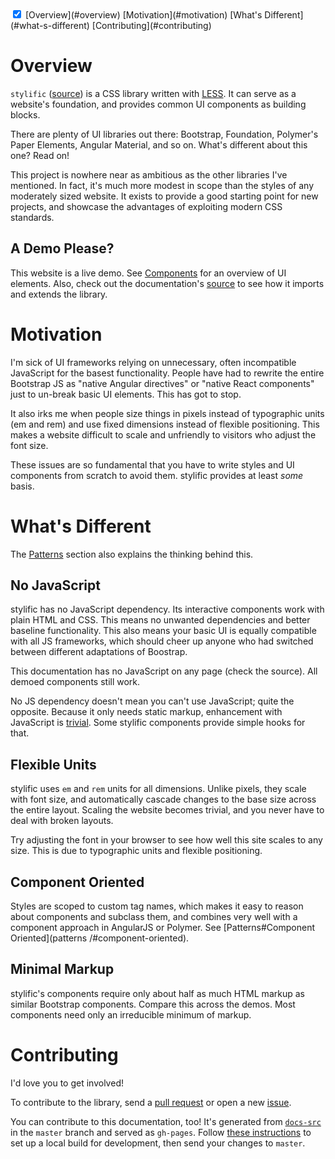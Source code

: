 <!-- TOC -->
<div style="margin: 0"><doc-toc class="orange">
  <input checked id="toc-toggle" type="checkbox">
  <label for="toc-toggle"></label>
  [Overview](#overview)
  [Motivation](#motivation)
  [What's Different](#what-s-different)
  [Contributing](#contributing)
</doc-toc></div>

# Overview

`stylific` ([source](https://github.com/Mitranim/stylific)) is a CSS library
written with [LESS](http://lesscss.org). It can serve as a website's foundation,
and provides common UI components as building blocks.

There are plenty of UI libraries out there: Bootstrap, Foundation, Polymer's
Paper Elements, Angular Material, and so on. What's different about this one?
Read on!

This project is nowhere near as ambitious as the other libraries I've mentioned.
In fact, it's much more modest in scope than the styles of any moderately sized
website. It exists to provide a good starting point for new projects, and
showcase the advantages of exploiting modern CSS standards.

## A Demo Please?

This website is a live demo. See [Components](components/) for an overview of
UI elements. Also, check out the documentation's
[source](https://github.com/Mitranim/stylific/tree/master/docs-src) to see how
it imports and extends the library.

# Motivation

I'm sick of UI frameworks relying on unnecessary, often incompatible JavaScript
for the basest functionality. People have had to rewrite the entire Bootstrap JS
as "native Angular directives" or "native React components" just to un-break
basic UI elements. This has got to stop.

It also irks me when people size things in pixels instead of typographic units
(em and rem) and use fixed dimensions instead of flexible positioning. This
makes a website difficult to scale and unfriendly to visitors who adjust the
font size.

These issues are so fundamental that you have to write styles and UI components
from scratch to avoid them. stylific provides at least _some_ basis.

# What's Different

The [Patterns](patterns/) section also explains the thinking behind this.

## No JavaScript

stylific has no JavaScript dependency. Its interactive components work with
plain HTML and CSS. This means no unwanted dependencies and better baseline
functionality. This also means your basic UI is equally compatible with all JS
frameworks, which should cheer up anyone who had switched between different
adaptations of Boostrap.

This documentation has no JavaScript on any page (check the source). All demoed
components still work.

No JS dependency doesn't mean you can't use JavaScript; quite the opposite.
Because it only needs static markup, enhancement with JavaScript is
[trivial](examples/active-switch.html). Some stylific components provide
simple hooks for that.

## Flexible Units

stylific uses `em` and `rem` units for all dimensions. Unlike pixels, they
scale with font size, and automatically cascade changes to the base size across
the entire layout. Scaling the website becomes trivial, and you never have to
deal with broken layouts.

Try adjusting the font in your browser to see how well this site scales to any
size. This is due to typographic units and flexible positioning.

## Component Oriented

Styles are scoped to custom tag names, which makes it easy to reason about
components and subclass them, and combines very well with a component approach
in AngularJS or Polymer. See [Patterns#Component Oriented](patterns
/#component-oriented).

## Minimal Markup

stylific's components require only about half as much HTML markup as similar
Bootstrap components. Compare this across the demos. Most components need only
an irreducible minimum of markup.

# Contributing

I'd love you to get involved!

To contribute to the library, send a
[pull request](https://github.com/Mitranim/stylific) or open a new
[issue](https://github.com/Mitranim/stylific/issues).

You can contribute to this documentation, too! It's generated from
[`docs-src`](https://github.com/Mitranim/stylific/tree/master/docs-src) in the
`master` branch and served as `gh-pages`. Follow
[these instructions](https://github.com/Mitranim/stylific/tree/gh-pages) to
set up a local build for development, then send your changes to `master`.
